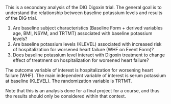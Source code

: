 This is a secondary analysis of the DIG Digoxin trial. The general goal is to understand the relationship between baseline potassium levels and results of the DIG trial.

1)	Are baseline subject characteristics (Baseline Form + derived variables age, BMI, NSYM, and TRTMT) associated with baseline potassium levels? 
2)	Are baseline potassium levels (KLEVEL) associated with increased risk of hospitalization for worsened heart failure (WHF on Event Form)?
3)	Does baseline potassium level interact with Digoxin treatment to change effect of treatment on hospitalization for worsened heart failure?

The outcome variable of interest is hospitalization for worsening heart failure (WHF).  The main independent variable of interest is serum potassium at baseline (KLEVEL). The randomization variable is TRTMT.

Note that this is an analysis done for a final project for a course, and thus the results should only be considered within that context.
